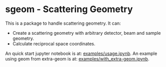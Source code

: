 # sgeom - Scattering Geometry

This is a package to handle scattering geometry. It can:
- Create a scattering geometry with arbitrary detector, beam and sample geometry.
- Calculate reciprocal space coordinates.

An quick start jupyter notebook is at: [examples/usage.ipynb](examples/with_extra-geom.ipynb).
An example using geom from extra-geom is at: [examples/with_extra-geom.ipynb](examples/with_extra-geom.ipynb).
